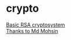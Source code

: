 # crypto  
[Basic RSA cryptosystem]( https://en.wikipedia.org/wiki/RSA_%28cryptosystem%29)   
[Thanks to Md Mohsin](http://www.coders-hub.com/2013/04/c-code-to-encrypt-and-decrypt-message.html#.ViB_Q2upJ3d)  
